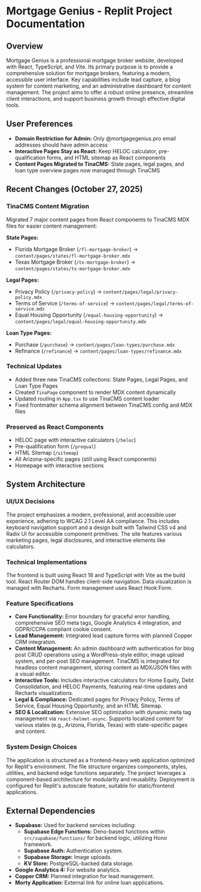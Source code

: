 # Mortgage Genius - Replit Project Documentation

## Overview

Mortgage Genius is a professional mortgage broker website, developed with React, TypeScript, and Vite. Its primary purpose is to provide a comprehensive solution for mortgage brokers, featuring a modern, accessible user interface. Key capabilities include lead capture, a blog system for content marketing, and an administrative dashboard for content management. The project aims to offer a robust online presence, streamline client interactions, and support business growth through effective digital tools.

## User Preferences

- **Domain Restriction for Admin:** Only @mortgagegenius.pro email addresses should have admin access
- **Interactive Pages Stay as React:** Keep HELOC calculator, pre-qualification forms, and HTML sitemap as React components
- **Content Pages Migrated to TinaCMS:** State pages, legal pages, and loan type overview pages now managed through TinaCMS

## Recent Changes (October 27, 2025)

### TinaCMS Content Migration
Migrated 7 major content pages from React components to TinaCMS MDX files for easier content management:

**State Pages:**
- Florida Mortgage Broker (`/fl-mortgage-broker`) → `content/pages/states/fl-mortgage-broker.mdx`
- Texas Mortgage Broker (`/tx-mortgage-broker`) → `content/pages/states/tx-mortgage-broker.mdx`

**Legal Pages:**
- Privacy Policy (`/privacy-policy`) → `content/pages/legal/privacy-policy.mdx`
- Terms of Service (`/terms-of-service`) → `content/pages/legal/terms-of-service.mdx`
- Equal Housing Opportunity (`/equal-housing-opportunity`) → `content/pages/legal/equal-housing-opportunity.mdx`

**Loan Type Pages:**
- Purchase (`/purchase`) → `content/pages/loan-types/purchase.mdx`
- Refinance (`/refinance`) → `content/pages/loan-types/refinance.mdx`

### Technical Updates
- Added three new TinaCMS collections: State Pages, Legal Pages, and Loan Type Pages
- Created `TinaPage` component to render MDX content dynamically
- Updated routing in `App.tsx` to use TinaCMS content loader
- Fixed frontmatter schema alignment between TinaCMS config and MDX files

### Preserved as React Components
- HELOC page with interactive calculators (`/heloc`)
- Pre-qualification form (`/prequal`)
- HTML Sitemap (`/sitemap`)
- All Arizona-specific pages (still using React components)
- Homepage with interactive sections

## System Architecture

### UI/UX Decisions
The project emphasizes a modern, professional, and accessible user experience, adhering to WCAG 2.1 Level AA compliance. This includes keyboard navigation support and a design built with Tailwind CSS v4 and Radix UI for accessible component primitives. The site features various marketing pages, legal disclosures, and interactive elements like calculators.

### Technical Implementations
The frontend is built using React 18 and TypeScript with Vite as the build tool. React Router DOM handles client-side navigation. Data visualization is managed with Recharts. Form management uses React Hook Form.

### Feature Specifications
- **Core Functionality:** Error boundary for graceful error handling, comprehensive SEO meta tags, Google Analytics 4 integration, and GDPR/CCPA compliant cookie consent.
- **Lead Management:** Integrated lead capture forms with planned Copper CRM integration.
- **Content Management:** An admin dashboard with authentication for blog post CRUD operations using a WordPress-style editor, image upload system, and per-post SEO management. TinaCMS is integrated for headless content management, storing content as MDX/JSON files with a visual editor.
- **Interactive Tools:** Includes interactive calculators for Home Equity, Debt Consolidation, and HELOC Payments, featuring real-time updates and Recharts visualizations.
- **Legal & Compliance:** Dedicated pages for Privacy Policy, Terms of Service, Equal Housing Opportunity, and an HTML Sitemap.
- **SEO & Localization:** Extensive SEO optimization with dynamic meta tag management via `react-helmet-async`. Supports localized content for various states (e.g., Arizona, Florida, Texas) with state-specific pages and content.

### System Design Choices
The application is structured as a frontend-heavy web application optimized for Replit's environment. The file structure organizes components, styles, utilities, and backend edge functions separately. The project leverages a component-based architecture for modularity and reusability. Deployment is configured for Replit's autoscale feature, suitable for static/frontend applications.

## External Dependencies

- **Supabase:** Used for backend services including:
    - **Supabase Edge Functions:** Deno-based functions within `src/supabase/functions/` for backend logic, utilizing Hono framework.
    - **Supabase Auth:** Authentication system.
    - **Supabase Storage:** Image uploads.
    - **KV Store:** PostgreSQL-backed data storage.
- **Google Analytics 4:** For website analytics.
- **Copper CRM:** Planned integration for lead management.
- **Morty Application:** External link for online loan applications.